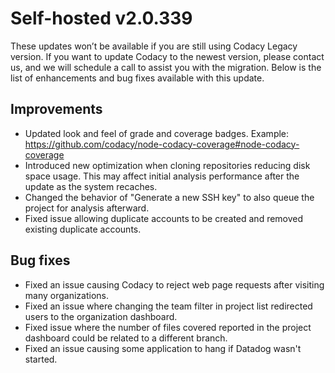 # Self-hosted v2.0.339

These updates won’t be available if you
are still using Codacy Legacy version. If you want to update Codacy to
the newest version, please contact us, and we will schedule a call to assist you
with the migration. Below is the
list of enhancements and bug fixes available with this update.

## Improvements

-   Updated
    look and feel of grade and coverage badges. Example:
    <https://github.com/codacy/node-codacy-coverage#node-codacy-coverage>
-   Introduced
    new optimization when cloning repositories reducing disk space
    usage. This may affect initial analysis performance after the update
    as the system recaches.
-   Changed
    the behavior of "Generate a new SSH key" to also queue the project
    for analysis afterward.
-   Fixed
    issue allowing duplicate accounts to be created and removed existing
    duplicate accounts.

## Bug fixes

-   Fixed
    an issue causing Codacy to reject web page requests after visiting
    many organizations.
-   Fixed
    an issue where changing the team filter in project list redirected
    users to the organization dashboard.
-   Fixed
    issue where the number of files covered reported in the project
    dashboard could be related to a different branch.
-   Fixed
    an issue causing some application to hang if Datadog wasn't
    started.
